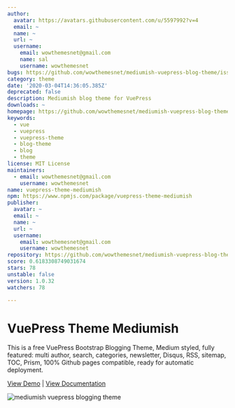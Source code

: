 ```yaml
---
author:
  avatar: https://avatars.githubusercontent.com/u/5597992?v=4
  email: ~
  name: ~
  url: ~
  username:
    email: wowthemesnet@gmail.com
    name: sal
    username: wowthemesnet
bugs: https://github.com/wowthemesnet/mediumish-vuepress-blog-theme/issues
category: theme
date: '2020-03-04T14:36:05.385Z'
deprecated: false
description: Mediumish blog theme for VuePress
downloads: ~
homepage: https://github.com/wowthemesnet/mediumish-vuepress-blog-theme#readme
keywords:
  - vue
  - vuepress
  - vuepress-theme
  - blog-theme
  - blog
  - theme
license: MIT License
maintainers:
  - email: wowthemesnet@gmail.com
    username: wowthemesnet
name: vuepress-theme-mediumish
npm: https://www.npmjs.com/package/vuepress-theme-mediumish
publisher:
  avatar: ~
  email: ~
  name: ~
  url: ~
  username:
    email: wowthemesnet@gmail.com
    username: wowthemesnet
repository: https://github.com/wowthemesnet/mediumish-vuepress-blog-theme
score: 0.6183308749031674
stars: 78
unstable: false
version: 1.0.32
watchers: 78

---
```



# VuePress Theme Mediumish

This is a free VuePress Bootstrap Blogging Theme, Medium styled, fully featured: multi author, search, categories, newsletter, Disqus, RSS, sitemap, TOC, Prism, 100% Github pages compatible, ready for automatic deployment.

[View Demo](https://wowthemesnet.github.io/vuepress-theme-mediumish/) | [View Documentation](https://bootstrapstarter.com/vuepress-theme-mediumish/)

![mediumish vuepress blogging theme](https://wowthemesnet.github.io/vuepress-theme-mediumish/assets/img/screenshot.jpg)
